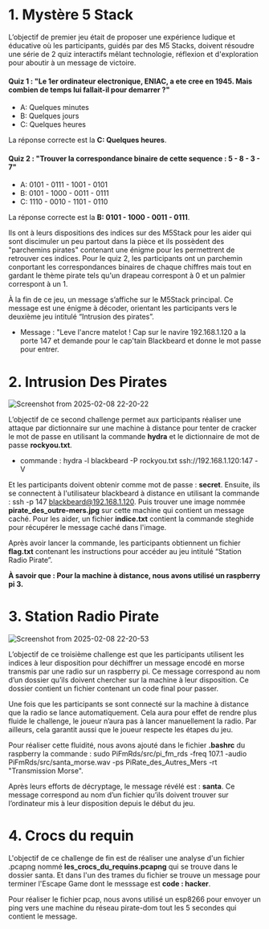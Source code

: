 # 1. Mystère 5 Stack
L’objectif de premier jeu était de proposer une expérience ludique et éducative où les participants, guidés par des M5 Stacks, doivent résoudre une série de 2 quiz interactifs mêlant technologie, réflexion et d'exploration pour aboutir à un message de victoire.

#### Quiz 1 : "Le 1er ordinateur electronique, ENIAC, a ete cree en 1945. Mais combien de temps lui fallait-il pour demarrer ?"
- A: Quelques minutes
- B: Quelques jours
- C: Quelques heures

La réponse correcte est la **C: Quelques heures**.


#### Quiz 2 : "Trouver la correspondance binaire de cette sequence : 5 - 8 - 3 - 7"
- A: 0101 - 0111 - 1001 - 0101
- B: 0101 - 1000 - 0011 - 0111
- C: 1110 - 0010 - 1101 - 0110
     
La réponse correcte est la **B: 0101 - 1000 - 0011 - 0111**.

Ils ont à leurs dispositions des indices sur des M5Stack pour les aider qui sont discimuler un peu partout dans la pièce et ils possèdent des "parchemins pirates" contenant une énigme pour les permettrent de retrouver ces indices. Pour le quiz 2, les participants ont un parchemin conportant les correspondances binaires de chaque chiffres mais tout en gardant le thème pirate tels qu'un drapeau correspont à 0 et un palmier correspont à un 1.  

À la fin de ce jeu, un message s’affiche sur le M5Stack principal. Ce message est une énigme à décoder, orientant les participants vers le deuxième jeu intitulé “Intrusion des pirates”.

- Message : "Leve l'ancre matelot ! Cap sur le navire 192.168.1.120 a la porte 147 et demande pour le cap'tain Blackbeard et donne le mot passe pour entrer.

# 2. Intrusion Des Pirates

![Screenshot from 2025-02-08 22-20-22](https://github.com/user-attachments/assets/fc66b1bb-85ab-4551-81ac-1c584b5e1312)

L’objectif de ce second challenge permet aux participants réaliser une attaque par dictionnaire sur une machine à distance pour tenter de cracker le mot de passe en utilisant la commande **hydra** et le dictionnaire de mot de passe **rockyou.txt**.
- commande :  hydra -l blackbeard -P rockyou.txt ssh://192.168.1.120:147 -V

Et les participants doivent obtenir comme mot de passe : **secret**. Ensuite, ils se connectent à l'utilisateur blackbeard à distance en utilisant la commande : ssh -p 147 blackbeard@192.168.1.120. Puis trouver une image nommée **pirate_des_outre-mers.jpg** sur cette machine qui contient un message caché. Pour les aider, un fichier **indice.txt** contient la commande steghide pour récupérer le message caché dans l'image.

Après avoir lancer la commande, les participants obtiennent un fichier **flag.txt** contenant les instructions pour accéder au jeu intitulé “Station Radio Pirate”.

**À savoir que : Pour la machine à distance, nous avons utilisé un raspberry pi 3.**

# 3. Station Radio Pirate

![Screenshot from 2025-02-08 22-20-53](https://github.com/user-attachments/assets/0dad7bbc-2162-4941-b809-f8f28134e94e)

L’objectif de ce troisième challenge est que les participants utilisent les indices à leur disposition pour déchiffrer un message encodé en morse transmis par une radio sur un raspberry pi. Ce message correspond au nom d’un dossier qu’ils doivent chercher sur la machine à leur disposition. Ce dossier contient un fichier contenant un code final pour passer.

Une fois que les participants se sont connecté sur la machine à distance que la radio se lance automatiquement. Cela aura pour effet de rendre plus fluide le challenge, le joueur n’aura pas à lancer manuellement la radio. Par ailleurs, cela garantit aussi que le joueur respecte les étapes du jeu. 

Pour réaliser cette fluidité, nous avons ajouté dans le fichier **.bashrc** du raspberry la commande : sudo PiFmRds/src/pi_fm_rds -freq 107.1 -audio PiFmRds/src/santa_morse.wav -ps PiRate_des_Autres_Mers -rt "Transmission Morse".

Après leurs efforts de décryptage, le message révélé est : **santa**. Ce message correspond au nom d’un fichier qu’ils doivent trouver sur l’ordinateur mis à leur disposition depuis le début du jeu. 

# 4. Crocs du requin

L'objectif de ce challenge de fin est de réaliser une analyse d'un fichier .pcapng nommé **les_crocs_du_requins.pcapng** qui se trouve dans le dossier santa. Et dans l'un des trames du fichier se trouve un message pour terminer l'Escape Game dont le messsage est **code : hacker**.

Pour réaliser le fichier pcap, nous avons utilisé un esp8266 pour envoyer un ping vers une machine du réseau pirate-dom tout les 5 secondes qui contient le message.
